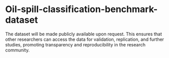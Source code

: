 # Oil-spill-classification-benchmark-dataset
The dataset will be made publicly available upon request. This ensures that other researchers can access the data for validation, replication, and further studies, promoting transparency and reproducibility in the research community.
